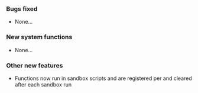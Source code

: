 ### Bugs fixed
* None...

### New system functions
* None...

### Other new features
* Functions now run in sandbox scripts and are registered per and cleared after each sandbox run
